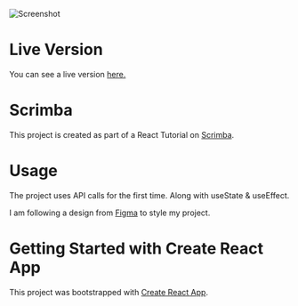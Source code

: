 ![Screenshot](https://ibb.co/qMw1qqj)

# Live Version 

You can see a live version [here.](https://meme-generator-two-psi.vercel.app/)

# Scrimba

This project is created as part of a React Tutorial on [Scrimba](https://scrimba.com/learn/learnreact).

# Usage

The project uses API calls for the first time. Along with useState & useEffect.

I am following a design from [Figma](https://www.figma.com/file/MoLwFPHNHJVrzdFurxHzNV/Meme-Generator?node-id=2%3A2) to style my project.


# Getting Started with Create React App

This project was bootstrapped with [Create React App](https://github.com/facebook/create-react-app).




